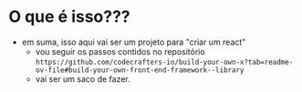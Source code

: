 # O que é isso???
- em suma, isso aqui vai ser um projeto para "criar um react"
    - vou seguir os passos contidos no repositório `https://github.com/codecrafters-io/build-your-own-x?tab=readme-ov-file#build-your-own-front-end-framework--library`
    - vai ser um saco de fazer.
  